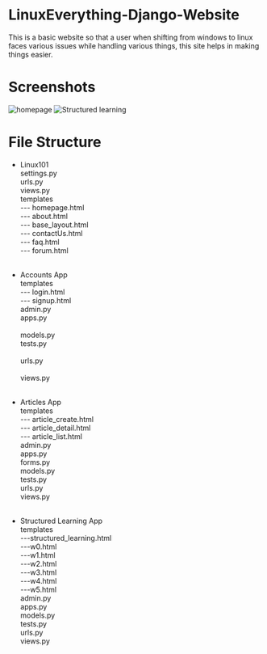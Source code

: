 # LinuxEverything-Django-Website

This is a basic website so that a user when shifting from windows to linux faces various issues while handling various things, this site helps in making things easier.

# Screenshots
![homepage](https://github.com/skystone1000/LinuxEverything-Django-Website/blob/master/Screenshots/1.jpg)
![Structured learning](https://github.com/skystone1000/LinuxEverything-Django-Website/blob/master/Screenshots/3.jpg)

# File Structure
- Linux101<br>
        settings.py<br>
        urls.py<br>
        views.py<br>
    templates<br>
      --- homepage.html<br>
      --- about.html<br>
      --- base_layout.html<br>
      --- contactUs.html<br>
      --- faq.html<br>
      --- forum.html<br><br>
      
- Accounts App<br>
    templates<br>
        --- login.html<br>
	    --- signup.html<br>
    admin.py<br>
	apps.py <br>	
	models.py 	<br>
	tests.py <br>	
	urls.py <br>	
	views.py<br><br>
    
- Articles App<br>
    templates<br>
        --- article_create.html<br>
	    --- article_detail.html<br>
	    --- article_list.html<br>
	admin.py<br>
	apps.py<br>
	forms.py<br>
	models.py<br>
	tests.py<br>
	urls.py<br>
	views.py<br><br>

- Structured Learning App<br>
    templates<br>
        ---structured_learning.html<br>
        ---w0.html<br>
        ---w1.html<br>
        ---w2.html<br>
        ---w3.html<br>
        ---w4.html<br>
        ---w5.html<br>
    admin.py<br>
	apps.py<br>
	models.py<br>
	tests.py<br>
	urls.py<br>
	views.py<br><br>
